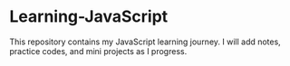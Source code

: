 # Learning-JavaScript
This repository contains my JavaScript learning journey. I will add notes, practice codes, and mini projects as I progress.
